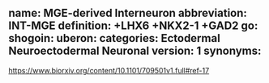 name: MGE-derived Interneuron
abbreviation: INT-MGE
definition: +LHX6 +NKX2-1 +GAD2
go:
shogoin: 
uberon: 
categories: Ectodermal Neuroectodermal Neuronal
version: 1
synonyms:
---

https://www.biorxiv.org/content/10.1101/709501v1.full#ref-17